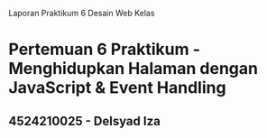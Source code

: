 Laporan Praktikum 6 Desain Web Kelas 
# Pertemuan 6 Praktikum - Menghidupkan Halaman dengan JavaScript & Event Handling
## 4524210025 - Delsyad Iza
